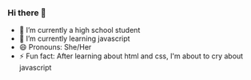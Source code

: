 ### Hi there 👋

<!--
**irish-pearl/irish-pearl** is a ✨ _special_ ✨ repository because its `README.md` (this file) appears on your GitHub profile.

Here are some ideas to get you started:
-->

- 🔭 I’m currently a high school student
- 🌱 I’m currently learning javascript
- 😄 Pronouns: She/Her
- ⚡ Fun fact: After learning about html and css, I'm about to cry about javascript

